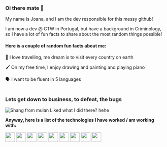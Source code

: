 ### Oi there mate :wave:
My name is Joana, and I am the dev responsible for this messy github!

I am now a dev @ CTW in Portugal, but have a background in Criminology, so I have a lot of fun facts to share about the most random things possible!
#### Here is a couple of random fun facts about me:
:compass: I love travelling, me dream is to visit every country on earth

:paintbrush: On my free time, I enjoy drawing and painting and playing piano

:speaking_head: I want to be fluent in 5 languages


#
### Lets get down to business, to defeat, the bugs
![Shang from mulan](https://i.gifer.com/2Ixu.gif)
Liked what I did there? hehe

**Anyway, here is a list of the technologies I have worked / am working with:**

<img style="width:30px;" src="https://cdn.jsdelivr.net/gh/devicons/devicon/icons/java/java-original.svg" />
<img style="width:30px;" src="https://cdn.jsdelivr.net/gh/devicons/devicon/icons/javascript/javascript-original.svg" />
<img style="width:30px;" src="https://cdn.jsdelivr.net/gh/devicons/devicon/icons/typescript/typescript-original.svg" />
<img style="width:30px;" src="https://cdn.jsdelivr.net/gh/devicons/devicon/icons/mysql/mysql-original.svg" />
<img style="width:30px;" src="https://cdn.jsdelivr.net/gh/devicons/devicon/icons/postgresql/postgresql-original.svg" />
<img style="width:30px;" src="https://cdn.jsdelivr.net/gh/devicons/devicon/icons/react/react-original.svg" />
<img style="width:30px;" src="https://cdn.jsdelivr.net/gh/devicons/devicon/icons/angularjs/angularjs-original.svg" />
<img style="width:30px;" src="https://cdn.jsdelivr.net/gh/devicons/devicon/icons/html5/html5-original.svg" />
<img style="width:30px;" src="https://cdn.jsdelivr.net/gh/devicons/devicon/icons/css3/css3-original.svg" />
                                                                      
          
